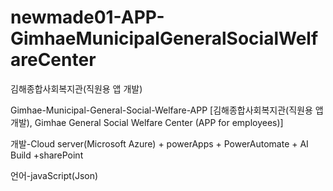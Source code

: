 # newmade01-APP-GimhaeMunicipalGeneralSocialWelfareCenter
김해종합사회복지관(직원용 앱 개발)


Gimhae-Municipal-General-Social-Welfare-APP
[김해종합사회복지관(직원용 앱 개발), Gimhae General Social Welfare Center (APP for employees)]

개발-Cloud server(Microsoft Azure) + powerApps + PowerAutomate + AI Build +sharePoint

언어-javaScript(Json)
